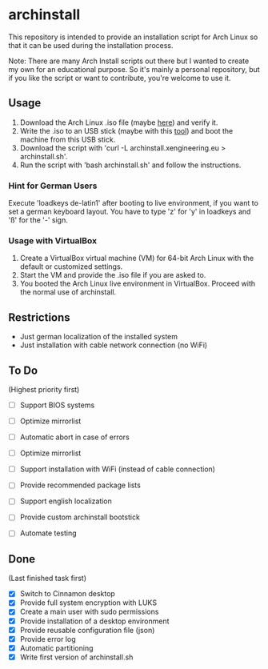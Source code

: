 

# archinstall

This repository is intended to provide an installation script for Arch Linux so that it can be used during the installation process.

Note: There are many Arch Install scripts out there but I wanted to create my own for an educational purpose. So it's mainly a personal repository, but if you like the script or want to contribute, you're welcome to use it.


## Usage

1. Download the Arch Linux .iso file (maybe [here](http://ftp.halifax.rwth-aachen.de/archlinux/iso/latest/)) and verify it.
2. Write the .iso to an USB stick (maybe with this [tool](https://www.balena.io/etcher/)) and boot the machine from this USB stick.
3. Download the script with 'curl -L archinstall.xengineering.eu > archinstall.sh'.
4. Run the script with 'bash archinstall.sh' and follow the instructions.


### Hint for German Users

Execute 'loadkeys de-latin1' after booting to live environment, if you want to set a german keyboard layout. You have to type 'z' for 'y' in loadkeys and 'ß' for the '-' sign.


### Usage with VirtualBox

1. Create a VirtualBox virtual machine (VM) for 64-bit Arch Linux with the default or customized settings.
2. Start the VM and provide the .iso file if you are asked to.
3. You booted the Arch Linux live environment in VirtualBox. Proceed with the normal use of archinstall.


## Restrictions

- Just german localization of the installed system
- Just installation with cable network connection (no WiFi)


## To Do

(Highest priority first)

- [ ] Support BIOS systems
- [ ] Optimize mirrorlist
- [ ] Automatic abort in case of errors
- [ ] Optimize mirrorlist
- [ ] Support installation with WiFi (instead of cable connection)
- [ ] Provide recommended package lists
- [ ] Support english localization
- [ ] Provide custom archinstall bootstick
- [ ] Automate testing


## Done

(Last finished task first)

- [x] Switch to Cinnamon desktop
- [x] Provide full system encryption with LUKS
- [x] Create a main user with sudo permissions
- [x] Provide installation of a desktop environment
- [x] Provide reusable configuration file (json)
- [x] Provide error log
- [x] Automatic partitioning
- [x] Write first version of archinstall.sh
